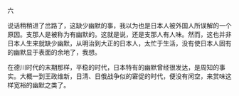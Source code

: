 六

  

说话稍稍进了岔路了，这缺少幽默的事，我以为也是日本人被外国人所误解的一个原因。支那人是被称为有幽默的。这就是说，还是支那人有人味。然而，这也并非日本人生来就缺少幽默，从明治到大正的日本人，太忙于生活，没有使日本人固有的幽默显于表面的余地了，我想。

在德川时代的末期那样，平稳的时代，日本特有的幽默曾经很发达，是周知的事实。大概一到王政维新，日清、日俄战争似的窘促的时代，便没有闲空，来赏味这样宽裕的幽默之类了。